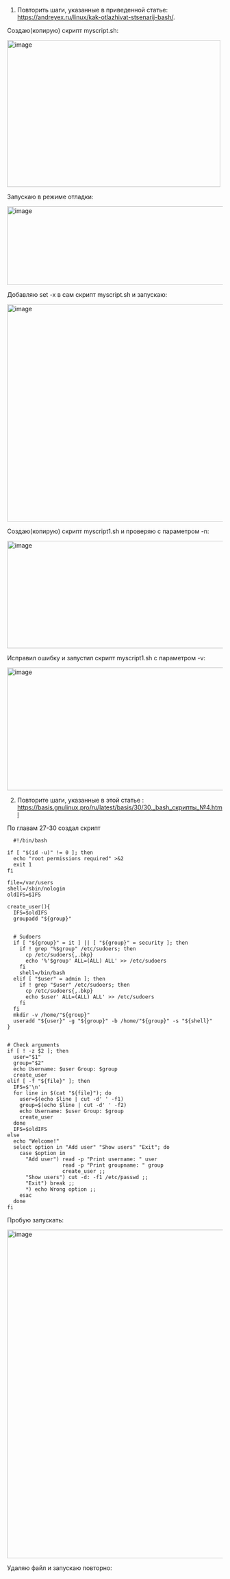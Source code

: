 1. Повторить шаги, указанные в приведенной статье:
https://andreyex.ru/linux/kak-otlazhivat-stsenarij-bash/.

  Создаю(копирую) скрипт myscript.sh:

  <img width="498" height="342" alt="image" src="https://github.com/user-attachments/assets/c07a4b73-771b-409c-a81e-9cf89f9ce1ea" />

  Запускаю в режиме отладки:

  <img width="551" height="183" alt="image" src="https://github.com/user-attachments/assets/d0e321c9-ca70-4f56-8c55-bb435cd8c1b9" />

  Добавляю set -x в сам скрипт myscript.sh и запускаю:

  <img width="665" height="506" alt="image" src="https://github.com/user-attachments/assets/587327f3-1ad9-4458-995a-30e0e6b66538" />

  Создаю(копирую) скрипт myscript1.sh и проверяю с параметром -n:

  <img width="635" height="250" alt="image" src="https://github.com/user-attachments/assets/e47e4fe5-7e59-4216-8315-3a5909e1fcbe" />

  Исправил ошибку и запустил скрипт myscript1.sh с параметром -v:

  <img width="586" height="286" alt="image" src="https://github.com/user-attachments/assets/6044f9f6-7e1d-4e43-bc8f-ab86ac01e810" />

2. Повторите шаги, указанные в этой статье :
https://basis.gnulinux.pro/ru/latest/basis/30/30._bash_скрипты_№4.html

  По главам 27-30 создал скрипт

      #!/bin/bash
    
    if [ "$(id -u)" != 0 ]; then
      echo "root permissions required" >&2
      exit 1
    fi
    
    file=/var/users
    shell=/sbin/nologin
    oldIFS=$IFS
    
    create_user(){
      IFS=$oldIFS
      groupadd "${group}"
    
    
      # Sudoers
      if [ "${group}" = it ] || [ "${group}" = security ]; then
        if ! grep "%$group" /etc/sudoers; then
          cp /etc/sudoers{,.bkp}
          echo '%'$group' ALL=(ALL) ALL' >> /etc/sudoers
        fi
        shell=/bin/bash
      elif [ "$user" = admin ]; then
        if ! grep "$user" /etc/sudoers; then
          cp /etc/sudoers{,.bkp}
          echo $user' ALL=(ALL) ALL' >> /etc/sudoers
        fi
      fi
      mkdir -v /home/"${group}"
      useradd "${user}" -g "${group}" -b /home/"${group}" -s "${shell}"
    }
    
    
    # Check arguments
    if [ ! -z $2 ]; then
      user="$1"
      group="$2"
      echo Username: $user Group: $group
      create_user
    elif [ -f "${file}" ]; then
      IFS=$'\n'
      for line in $(cat "${file}"); do
        user=$(echo $line | cut -d' ' -f1)
        group=$(echo $line | cut -d' ' -f2)
        echo Username: $user Group: $group
        create_user
      done
      IFS=$oldIFS
    else
      echo "Welcome!"
      select option in "Add user" "Show users" "Exit"; do
        case $option in
          "Add user") read -p "Print username: " user
                      read -p "Print groupname: " group
                      create_user ;;
          "Show users") cut -d: -f1 /etc/passwd ;;
          "Exit") break ;;
          *) echo Wrong option ;;
        esac
      done
    fi


  Пробую запускать:

  <img width="722" height="765" alt="image" src="https://github.com/user-attachments/assets/421246e1-111f-491c-b7e7-cd561cb40bdc" />

  Удаляю файл и запускаю повторно:

  





